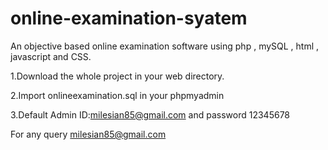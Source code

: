 # online-examination-syatem
An objective based online examination software using php , mySQL , html , javascript and CSS.

1.Download the whole project in your web directory.

2.Import onlineexamination.sql in your phpmyadmin

3.Default Admin ID:milesian85@gmail.com and password 12345678

For any query milesian85@gmail.com
